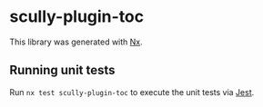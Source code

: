 # scully-plugin-toc

This library was generated with [Nx](https://nx.dev).

## Running unit tests

Run `nx test scully-plugin-toc` to execute the unit tests via [Jest](https://jestjs.io).
